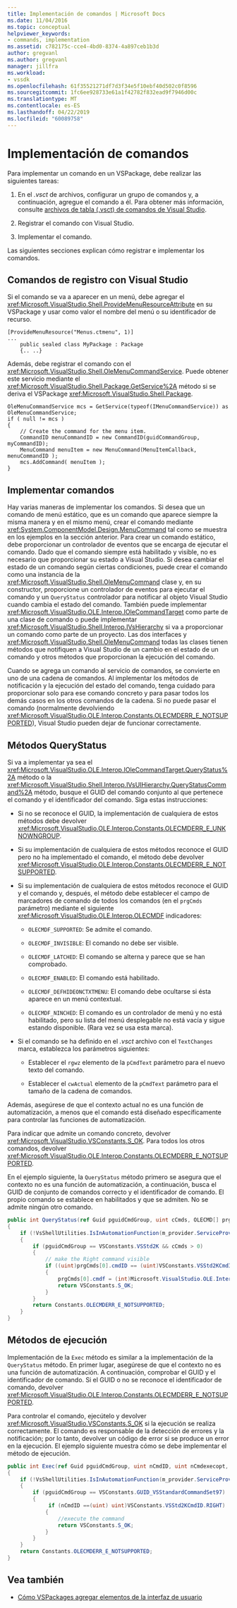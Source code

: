 ```yaml
---
title: Implementación de comandos | Microsoft Docs
ms.date: 11/04/2016
ms.topic: conceptual
helpviewer_keywords:
- commands, implementation
ms.assetid: c782175c-cce4-4bd0-8374-4a897ceb1b3d
author: gregvanl
ms.author: gregvanl
manager: jillfra
ms.workload:
- vssdk
ms.openlocfilehash: 61f35521271df7d3f34e5f10ebf40d502c0f8596
ms.sourcegitcommit: 1fc6ee928733e61a1f42782f832ead9f7946d00c
ms.translationtype: MT
ms.contentlocale: es-ES
ms.lasthandoff: 04/22/2019
ms.locfileid: "60089758"
---
```

# <a name="command-implementation"></a>Implementación de comandos
Para implementar un comando en un VSPackage, debe realizar las siguientes tareas:

1. En el *.vsct* de archivos, configurar un grupo de comandos y, a continuación, agregue el comando a él. Para obtener más información, consulte [archivos de tabla (.vsct) de comandos de Visual Studio](../../extensibility/internals/visual-studio-command-table-dot-vsct-files.md).

2. Registrar el comando con Visual Studio.

3. Implementar el comando.

Las siguientes secciones explican cómo registrar e implementar los comandos.

## <a name="register-commands-with-visual-studio"></a>Comandos de registro con Visual Studio
 Si el comando se va a aparecer en un menú, debe agregar el <xref:Microsoft.VisualStudio.Shell.ProvideMenuResourceAttribute> en su VSPackage y usar como valor el nombre del menú o su identificador de recurso.

```
[ProvideMenuResource("Menus.ctmenu", 1)]
...
    public sealed class MyPackage : Package
    {.. ..}

```

 Además, debe registrar el comando con el <xref:Microsoft.VisualStudio.Shell.OleMenuCommandService>. Puede obtener este servicio mediante el <xref:Microsoft.VisualStudio.Shell.Package.GetService%2A> método si se deriva el VSPackage <xref:Microsoft.VisualStudio.Shell.Package>.

```
OleMenuCommandService mcs = GetService(typeof(IMenuCommandService)) as OleMenuCommandService;
if ( null != mcs )
{
    // Create the command for the menu item.
    CommandID menuCommandID = new CommandID(guidCommandGroup, myCommandID);
    MenuCommand menuItem = new MenuCommand(MenuItemCallback, menuCommandID );
    mcs.AddCommand( menuItem );
}

```

## <a name="implement-commands"></a>Implementar comandos
 Hay varias maneras de implementar los comandos. Si desea que un comando de menú estático, que es un comando que aparece siempre la misma manera y en el mismo menú, crear el comando mediante <xref:System.ComponentModel.Design.MenuCommand> tal como se muestra en los ejemplos en la sección anterior. Para crear un comando estático, debe proporcionar un controlador de eventos que se encarga de ejecutar el comando. Dado que el comando siempre está habilitado y visible, no es necesario que proporcionar su estado a Visual Studio. Si desea cambiar el estado de un comando según ciertas condiciones, puede crear el comando como una instancia de la <xref:Microsoft.VisualStudio.Shell.OleMenuCommand> clase y, en su constructor, proporcione un controlador de eventos para ejecutar el comando y un `QueryStatus` controlador para notificar al objeto Visual Studio cuando cambia el estado del comando. También puede implementar <xref:Microsoft.VisualStudio.OLE.Interop.IOleCommandTarget> como parte de una clase de comando o puede implementar <xref:Microsoft.VisualStudio.Shell.Interop.IVsHierarchy> si va a proporcionar un comando como parte de un proyecto. Las dos interfaces y <xref:Microsoft.VisualStudio.Shell.OleMenuCommand> todas las clases tienen métodos que notifiquen a Visual Studio de un cambio en el estado de un comando y otros métodos que proporcionan la ejecución del comando.

 Cuando se agrega un comando al servicio de comandos, se convierte en uno de una cadena de comandos. Al implementar los métodos de notificación y la ejecución del estado del comando, tenga cuidado para proporcionar solo para ese comando concreto y para pasar todos los demás casos en los otros comandos de la cadena. Si no puede pasar el comando (normalmente devolviendo <xref:Microsoft.VisualStudio.OLE.Interop.Constants.OLECMDERR_E_NOTSUPPORTED>), Visual Studio pueden dejar de funcionar correctamente.

## <a name="querystatus-methods"></a>Métodos QueryStatus
 Si va a implementar ya sea el <xref:Microsoft.VisualStudio.OLE.Interop.IOleCommandTarget.QueryStatus%2A> método o la <xref:Microsoft.VisualStudio.Shell.Interop.IVsUIHierarchy.QueryStatusCommand%2A> método, busque el GUID del comando conjunto al que pertenece el comando y el identificador del comando. Siga estas instrucciones:

- Si no se reconoce el GUID, la implementación de cualquiera de estos métodos debe devolver <xref:Microsoft.VisualStudio.OLE.Interop.Constants.OLECMDERR_E_UNKNOWNGROUP>.

- Si su implementación de cualquiera de estos métodos reconoce el GUID pero no ha implementado el comando, el método debe devolver <xref:Microsoft.VisualStudio.OLE.Interop.Constants.OLECMDERR_E_NOTSUPPORTED>.

- Si su implementación de cualquiera de estos métodos reconoce el GUID y el comando y, después, el método debe establecer el campo de marcadores de comando de todos los comandos (en el `prgCmds` parámetro) mediante el siguiente <xref:Microsoft.VisualStudio.OLE.Interop.OLECMDF> indicadores:

    - `OLECMDF_SUPPORTED`: Se admite el comando.

    - `OLECMDF_INVISIBLE`: El comando no debe ser visible.

    - `OLECMDF_LATCHED`: El comando se alterna y parece que se han comprobado.

    - `OLECMDF_ENABLED`: El comando está habilitado.

    - `OLECMDF_DEFHIDEONCTXTMENU`: El comando debe ocultarse si ésta aparece en un menú contextual.

    - `OLECMDF_NINCHED`: El comando es un controlador de menú y no está habilitado, pero su lista del menú desplegable no está vacía y sigue estando disponible. (Rara vez se usa esta marca).

- Si el comando se ha definido en el *.vsct* archivo con el `TextChanges` marca, establezca los parámetros siguientes:

    - Establecer el `rgwz` elemento de la `pCmdText` parámetro para el nuevo texto del comando.

    - Establecer el `cwActual` elemento de la `pCmdText` parámetro para el tamaño de la cadena de comandos.

Además, asegúrese de que el contexto actual no es una función de automatización, a menos que el comando está diseñado específicamente para controlar las funciones de automatización.

Para indicar que admite un comando concreto, devolver <xref:Microsoft.VisualStudio.VSConstants.S_OK>. Para todos los otros comandos, devolver <xref:Microsoft.VisualStudio.OLE.Interop.Constants.OLECMDERR_E_NOTSUPPORTED>.

En el ejemplo siguiente, la `QueryStatus` método primero se asegura que el contexto no es una función de automatización, a continuación, busca el GUID de conjunto de comandos correcto y el identificador de comando. El propio comando se establece en habilitados y que se admiten. No se admite ningún otro comando.

```csharp
public int QueryStatus(ref Guid pguidCmdGroup, uint cCmds, OLECMD[] prgCmds, IntPtr pCmdText)
{
    if (!VsShellUtilities.IsInAutomationFunction(m_provider.ServiceProvider))
    {
        if (pguidCmdGroup == VSConstants.VSStd2K && cCmds > 0)
        {
            // make the Right command visible
            if ((uint)prgCmds[0].cmdID == (uint)VSConstants.VSStd2KCmdID.RIGHT)
            {
                prgCmds[0].cmdf = (int)Microsoft.VisualStudio.OLE.Interop.Constants.MSOCMDF_ENABLED | (int)Microsoft.VisualStudio.OLE.Interop.Constants.MSOCMDF_SUPPORTED;
                return VSConstants.S_OK;
            }
        }
        return Constants.OLECMDERR_E_NOTSUPPORTED;
    }
}
```

## <a name="execution-methods"></a>Métodos de ejecución
 Implementación de la `Exec` método es similar a la implementación de la `QueryStatus` método. En primer lugar, asegúrese de que el contexto no es una función de automatización. A continuación, comprobar el GUID y el identificador de comando. Si el GUID o no se reconoce el identificador de comando, devolver <xref:Microsoft.VisualStudio.OLE.Interop.Constants.OLECMDERR_E_NOTSUPPORTED>.

 Para controlar el comando, ejecútelo y devolver <xref:Microsoft.VisualStudio.VSConstants.S_OK> si la ejecución se realiza correctamente. El comando es responsable de la detección de errores y la notificación; por lo tanto, devolver un código de error si se produce un error en la ejecución. El ejemplo siguiente muestra cómo se debe implementar el método de ejecución.

```csharp
public int Exec(ref Guid pguidCmdGroup, uint nCmdID, uint nCmdexecopt, IntPtr pvaIn, IntPtr pvaOut)
{
    if (!VsShellUtilities.IsInAutomationFunction(m_provider.ServiceProvider))
    {
        if (pguidCmdGroup == VSConstants.GUID_VSStandardCommandSet97)
        {
             if (nCmdID ==(uint) uint)VSConstants.VSStd2KCmdID.RIGHT)
            {
                //execute the command
                return VSConstants.S_OK;
            }
        }
    }
    return Constants.OLECMDERR_E_NOTSUPPORTED;
}
```

## <a name="see-also"></a>Vea también

- [Cómo VSPackages agregar elementos de la interfaz de usuario](../../extensibility/internals/how-vspackages-add-user-interface-elements.md)